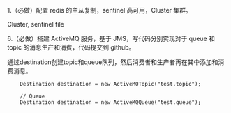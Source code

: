
1.（必做）配置 redis 的主从复制，sentinel 高可用，Cluster 集群。

Cluster, sentinel file


6.（必做）搭建 ActiveMQ 服务，基于 JMS，写代码分别实现对于 queue 和 topic 的消息生产和消费，代码提交到 github。

通过destination创建topic和queue队列，然后消费者和生产者再在其中添加和消费消息。

        Destination destination = new ActiveMQTopic("test.topic");

        // Queue
        Destination destination = new ActiveMQQueue("test.queue");
